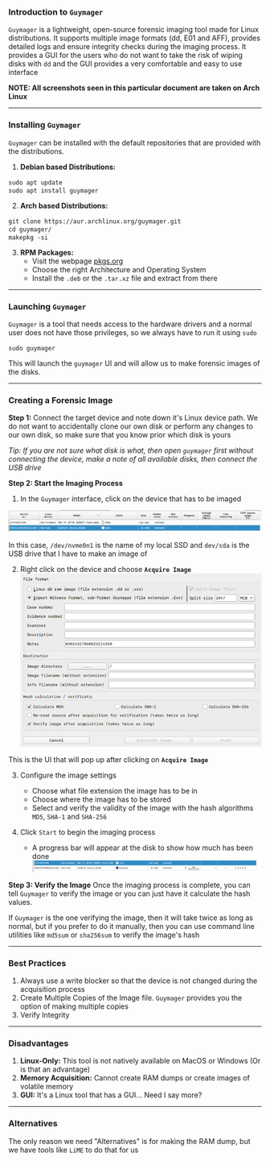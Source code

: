 ### Introduction to `Guymager`
`Guymager` is a lightweight, open-source forensic imaging tool made for Linux distributions. It supports multiple image formats (dd, E01 and AFF), provides detailed logs and ensure integrity checks during the imaging process. It provides a GUI for the users who do not want to take the risk of wiping disks with `dd` and the GUI provides a very comfortable and easy to use interface

**NOTE: All screenshots seen in this particular document are taken on Arch Linux**

---
### Installing `Guymager`
`Guymager` can be installed with the default repositories that are provided with the distributions.
1. **Debian based Distributions:**
```shell
sudo apt update
sudo apt install guymager
```

2. **Arch based Distributions:**
```shell
git clone https://aur.archlinux.org/guymager.git
cd guymager/
makepkg -si
```

3. **RPM Packages:**
	- Visit the webpage [pkgs.org](pkgs.org/download/guymager)
	- Choose the right Architecture and Operating System
	- Install the `.deb` or the `.tar.xz` file and extract from there

---
### Launching `Guymager`
`Guymager` is a tool that needs access to the hardware drivers and a normal user does not have those privileges, so we always have to run it using `sudo`

```shell
sudo guymager
```

This will launch the `guymager` UI and will allow us to make forensic images of the disks.

---
### Creating a Forensic Image

**Step 1:** Connect the target device and note down it's Linux device path. We do not want to accidentally clone our own disk or perform any changes to our own disk, so make sure that you know prior which disk is yours

*Tip: If you are not sure what disk is what, then open `guymager` first without connecting the device, make a note of all available disks, then connect the USB drive*

**Step 2: Start the Imaging Process**
1. In the `Guymager` interface, click on the device that has to be imaged

![idle](../images/idle.png)

In this case, `/dev/nvme0n1` is the name of my local SSD and `dev/sda` is the USB drive that I have to make an image of

2. Right click on the device and choose **`Acquire Image`**
![Acquire](../images/AcquireUI.png)

This is the UI that will pop up after clicking on **`Acquire Image`**

3. Configure the image settings
	- Choose what file extension the image has to be in
	- Choose where the image has to be stored
	- Select and verify the validity of the image with the hash algorithms `MD5`, `SHA-1` and `SHA-256`

4. Click `Start` to begin the imaging process
	- A progress bar will appear at the disk to show how much has been done
![Progress](../images/progress.png)

**Step 3: Verify the Image**
Once the imaging process is complete, you can tell `Guymager` to verify the image or you can just have it calculate the hash values.

If `Guymager` is the one verifying the image, then it will take twice as long as normal, but if you prefer to do it manually, then you can use command line utilities like `md5sum` or `sha256sum` to verify the image's hash

--- 
### Best Practices

1. Always use a write blocker so that the device is not changed during the acquisition process
2. Create Multiple Copies of the Image file. `Guymager` provides you the option of making multiple copies
3. Verify Integrity

--- 
### Disadvantages

1. **Linux-Only:** This tool is not natively available on MacOS or Windows (Or is that an advantage)
2. **Memory Acquisition:** Cannot create RAM dumps or create images of volatile memory
3. **GUI:** It's a Linux tool that has a GUI... Need I say more?

---
### Alternatives

The only reason we need "Alternatives" is for making the RAM dump, but we have tools like `LiME` to do that for us
